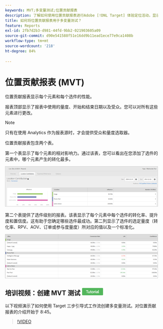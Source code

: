 ```yaml
---
keywords: MVT;多变量测试;位置贡献报表
description: 了解如何使用位置贡献报表进行Adobe [!DNL Target] 体验定位活动，显示每个元素和每个选件的性能。
title: 如何将位置贡献报表用于多变量测试？
feature: Reports
exl-id: 2fb7d2b3-d981-44fd-9bb2-021903605a09
source-git-commit: d90e541588f51e16dd9b11ead1ece77e9ca1408b
workflow-type: tm+mt
source-wordcount: '218'
ht-degree: 84%

---
```


# 位置贡献报表 (MVT)

位置贡献报表显示每个元素和每个选件的性能。

报表顶部显示了报表中使用的量度、开始和结束日期以及受众。您可以对所有这些元素进行更改。

>[!NOTE]
>
>只有在使用 Analytics 作为报表源时，才会提供受众和量度选取器。

位置贡献报表包含两个表。

第一个表显示了每个元素的相对影响力。通过该表，您可以看出在您添加了选件的元素中，哪个元素产生的转化最多。

![](/help/main/c-reports/assets/locationcontributiontop.png)

第二个表提供了选件级别的报表。该表显示了每个元素中每个选件的转化率、提升度和置信度。这有助于您确定哪些选件最成功。第二列显示了选件的选定量度（转化率、RPV、AOV、订单或参与度量度）所对应的值以及一个标准化。

![](/help/main/c-reports/assets/locationcontributionbottom.png)

## 培训视频：创建 MVT 测试 ![教程徽章](/help/main/assets/tutorial.png)

以下视频演示了如何使用 Target 三步引导式工作流创建多变量测试。对位置贡献报表的介绍开始于 8:45。

>[!VIDEO](https://video.tv.adobe.com/v/17395)
